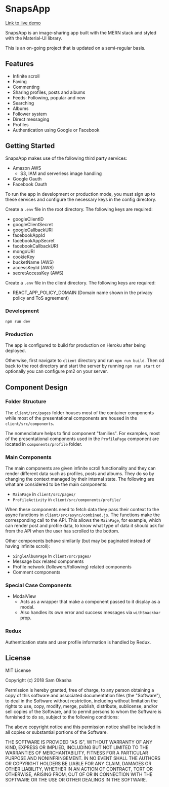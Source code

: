 # SnapsApp

[Link to live demo](https://snapsapp.herokuapp.com)

SnapsApp is an image-sharing app built with the MERN stack and styled with the Material-UI library.

This is an on-going project that is updated on a semi-regular basis.

## Features

- Infinite scroll
- Faving
- Commenting
- Sharing profiles, posts and albums
- Feeds: Following, popular and new
- Searching
- Albums
- Follower system
- Direct messaging
- Profiles
- Authentication using Google or Facebook

## Getting Started

SnapsApp makes use of the following third party services:

- Amazon AWS
  - S3, IAM and serverless image handling
- Google Oauth
- Facebook Oauth

To run the app in development or production mode, you must sign up to these services and configure the necessary keys in the config directory.

Create a `.env` file in the root directory. The following keys are required:

- googleClientID
- googleClientSecret
- googleCallbackURI
- facebookAppId
- facebookAppSecret
- facebookCallbackURI
- mongoURI
- cookieKey
- bucketName (AWS)
- accessKeyId (AWS)
- secretAccessKey (AWS)

Create a `.env` file in the client directory. The following keys are required:

- REACT_APP_POLICY_DOMAIN (Domain name shown in the privacy policy and ToS agreement)

### Development

`npm run dev`

### Production

The app is configured to build for production on Heroku after being deployed.

Otherwise, first navigate to `client` directory and run `npm run build`. Then cd back to the root directory and start the server by running `npm run start` or optionally you can configure pm2 on your server.

## Component Design

### Folder Structure

The `client/src/pages` folder houses most of the container components while most of the presentational components are housed in the `client/src/components`.

The nomenclature helps to find component "families". For examples, most of the presentational components used in the `ProfilePage` component are located in `components/profile` folder.

### Main Components

The main components are given infinite scroll functionality and they can render different data such as profiles, posts and albums. They do so by changing the context managed by their internal state. The following are what are considered to be the main components:

- `MainPage` in `client/src/pages/`
- `ProfileActivity` in `client/src/components/profile/`

When these components need to fetch data they pass their context to the async functions in `client/src/async/combined.js`. The functions make the corresponding call to the API. This allows the `MainPage`, for example, which can render post and profile data, to know what type of data it should ask for from the API when the user has scrolled to the bottom.

Other components behave similarily (but may be paginated instead of having infinite scroll):

- `SingleAlbumPage` in `client/src/pages/`
- Message box related components
- Profile network (followers/following) related components
- Comment components

### Special Case Components

- ModalView
  - Acts as a wrapper that make a component passed to it display as a modal.
  - Also handles its own error and success messages via `withSnackbar` prop.

### Redux

Authentication state and user profile information is handled by Redux.

## License

MIT License

Copyright (c) 2018 Sam Okasha

Permission is hereby granted, free of charge, to any person obtaining a copy
of this software and associated documentation files (the "Software"), to deal
in the Software without restriction, including without limitation the rights
to use, copy, modify, merge, publish, distribute, sublicense, and/or sell
copies of the Software, and to permit persons to whom the Software is
furnished to do so, subject to the following conditions:

The above copyright notice and this permission notice shall be included in all
copies or substantial portions of the Software.

THE SOFTWARE IS PROVIDED "AS IS", WITHOUT WARRANTY OF ANY KIND, EXPRESS OR
IMPLIED, INCLUDING BUT NOT LIMITED TO THE WARRANTIES OF MERCHANTABILITY,
FITNESS FOR A PARTICULAR PURPOSE AND NONINFRINGEMENT. IN NO EVENT SHALL THE
AUTHORS OR COPYRIGHT HOLDERS BE LIABLE FOR ANY CLAIM, DAMAGES OR OTHER
LIABILITY, WHETHER IN AN ACTION OF CONTRACT, TORT OR OTHERWISE, ARISING FROM,
OUT OF OR IN CONNECTION WITH THE SOFTWARE OR THE USE OR OTHER DEALINGS IN THE
SOFTWARE.
